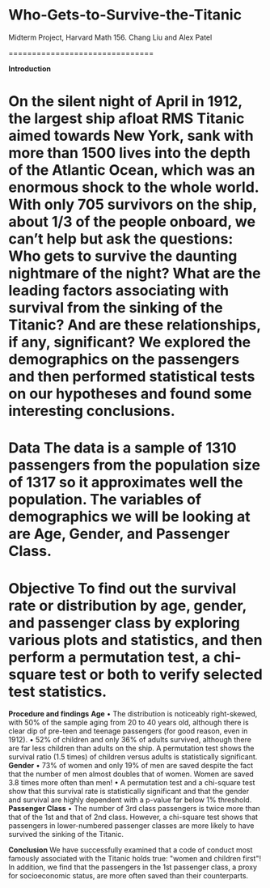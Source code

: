 Who-Gets-to-Survive-the-Titanic
===============================

Midterm Project, Harvard Math 156. Chang Liu and Alex Patel


===============================

**Introduction**

On the silent night of April in 1912, the largest ship afloat RMS Titanic aimed towards New York, sank with more than 1500 lives into the depth of the Atlantic Ocean, which was an enormous shock to the whole world. With only 705 survivors on the ship, about 1/3 of the people onboard, we can’t help but ask the questions: Who gets to survive the daunting nightmare of the night? What are the leading factors associating with survival from the sinking of the Titanic? And are these relationships, if any, significant? We explored the demographics on the passengers and then performed statistical tests on our hypotheses and found some interesting conclusions. 
===============================
**Data**
The data is a sample of 1310 passengers from the population size of 1317 so it approximates well the population. The variables of demographics we will be looking at are Age, Gender, and Passenger Class.
===============================
**Objective**
To find out the survival rate or distribution by age, gender, and passenger class by exploring various plots and statistics, and then perform a permutation test, a chi-square test or both to verify selected test statistics.
===============================
**Procedure and findings**
**Age**
•	The distribution is noticeably right-skewed, with 50% of the sample aging from 20 to 40 years old, although there is clear dip of pre-teen and teenage passengers (for good reason, even in 1912).
•	52% of children and only 36% of adults survived, although there are far less children than adults on the ship. A permutation test shows the survival ratio (1.5 times) of children versus adults is statistically significant.
**Gender**
•	73% of women and only 19% of men are saved despite the fact that the number of men almost doubles that of women. Women are saved 3.8 times more often than men! 
•	A permutation test and a chi-square test show that this survival rate is statistically significant and that the gender and survival are highly dependent with a p-value far below 1% threshold.  
**Passenger Class**
•	The number of 3rd class passengers is twice more than that of the 1st and that of 2nd class. However, a chi-square test shows that passengers in lower-numbered passenger classes are more likely to have survived the sinking of the Titanic.

**Conclusion**
We have successfully examined that a code of conduct most famously associated with the Titanic holds true: "women and children first"! In addition, we find that the passengers in the 1st passenger class, a proxy for socioeconomic status, are more often saved than their counterparts.
